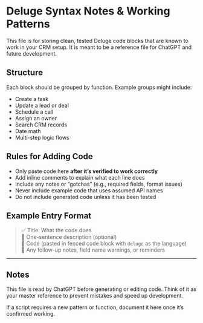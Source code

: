 
# Deluge Syntax Notes & Working Patterns

This file is for storing clean, tested Deluge code blocks that are known to work in your CRM setup. It is meant to be a reference file for ChatGPT and future development.

## Structure
Each block should be grouped by function. Example groups might include:
- Create a task
- Update a lead or deal
- Schedule a call
- Assign an owner
- Search CRM records
- Date math
- Multi-step logic flows

## Rules for Adding Code
- Only paste code here **after it’s verified to work correctly**
- Add inline comments to explain what each line does
- Include any notes or “gotchas” (e.g., required fields, format issues)
- Never include example code that uses assumed API names
- Do not include generated code unless it has been tested

## Example Entry Format
> ✅ Title: What the code does  
> 💬 One-sentence description (optional)  
> 🧩 Code (pasted in fenced code block with `deluge` as the language)  
> 📝 Any follow-up notes, field name warnings, or reminders

---

## Notes
This file is read by ChatGPT before generating or editing code. Think of it as your master reference to prevent mistakes and speed up development.

If a script requires a new pattern or function, document it here once it’s confirmed working.
